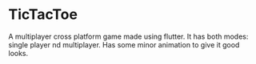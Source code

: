 # TicTacToe

A multiplayer cross platform game made using flutter.
It has both modes: single player nd multiplayer.
Has some minor animation to give it good looks.
